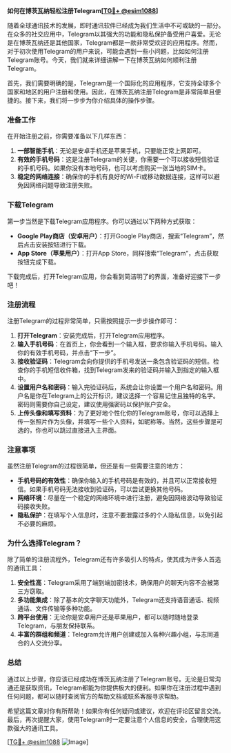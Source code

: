 **如何在博茨瓦纳轻松注册Telegram[[TG💪+ @esim1088](https://t.me/s/esim1088)]**

随着全球通讯技术的发展，即时通讯软件已经成为我们生活中不可或缺的一部分。在众多的社交应用中，Telegram以其强大的功能和隐私保护备受用户喜爱。无论是在博茨瓦纳还是其他国家，Telegram都是一款非常受欢迎的应用程序。然而，对于初次使用Telegram的用户来说，可能会遇到一些小问题，比如如何注册Telegram账号。今天，我们就来详细讲解一下在博茨瓦纳如何顺利注册Telegram。

首先，我们需要明确的是，Telegram是一个国际化的应用程序，它支持全球多个国家和地区的用户注册和使用。因此，在博茨瓦纳注册Telegram是非常简单且便捷的。接下来，我们将一步步为你介绍具体的操作步骤。

### **准备工作**
在开始注册之前，你需要准备以下几样东西：

1. **一部智能手机**：无论是安卓手机还是苹果手机，只要能正常上网即可。
2. **有效的手机号码**：这是注册Telegram的关键，你需要一个可以接收短信验证的手机号码。如果你没有本地号码，也可以考虑购买一张当地的SIM卡。
3. **稳定的网络连接**：确保你的手机有良好的Wi-Fi或移动数据连接，这样可以避免因网络问题导致注册失败。

### **下载Telegram**
第一步当然是下载Telegram应用程序。你可以通过以下两种方式获取：

- **Google Play商店（安卓用户）**：打开Google Play商店，搜索“Telegram”，然后点击安装按钮进行下载。
- **App Store（苹果用户）**：打开App Store，同样搜索“Telegram”，点击获取按钮完成下载。

下载完成后，打开Telegram应用，你会看到简洁明了的界面，准备好迎接下一步吧！

### **注册流程**
注册Telegram的过程非常简单，只需按照提示一步步操作即可：

1. **打开Telegram**：安装完成后，打开Telegram应用程序。
2. **输入手机号码**：在首页上，你会看到一个输入框，要求你输入手机号码。输入你的有效手机号码，并点击“下一步”。
3. **接收验证码**：Telegram会向你提供的手机号发送一条包含验证码的短信。检查你的手机短信收件箱，找到Telegram发来的验证码并输入到指定的输入框中。
4. **设置用户名和密码**：输入完验证码后，系统会让你设置一个用户名和密码。用户名是你在Telegram上的公开标识，建议选择一个容易记住且独特的名字。密码则需要你自己设定，建议使用强密码以保护账户安全。
5. **上传头像和填写资料**：为了更好地个性化你的Telegram账号，你可以选择上传一张照片作为头像，并填写一些个人资料，如昵称等。当然，这些步骤是可选的，你也可以跳过直接进入主界面。

### **注意事项**
虽然注册Telegram的过程很简单，但还是有一些需要注意的地方：

- **手机号码的有效性**：确保你输入的手机号码是有效的，并且可以正常接收短信。如果手机号码无法接收到验证码，可以尝试更换其他号码。
- **网络环境**：尽量在一个稳定的网络环境中进行注册，避免因网络波动导致验证码接收失败。
- **隐私保护**：在填写个人信息时，注意不要泄露过多的个人隐私信息，以免引起不必要的麻烦。

### **为什么选择Telegram？**
除了简单的注册流程外，Telegram还有许多吸引人的特点，使其成为许多人首选的通讯工具：

1. **安全性高**：Telegram采用了端到端加密技术，确保用户的聊天内容不会被第三方窃取。
2. **多功能集成**：除了基本的文字聊天功能外，Telegram还支持语音通话、视频通话、文件传输等多种功能。
3. **跨平台使用**：无论你是安卓用户还是苹果用户，都可以随时随地登录Telegram，与朋友保持联系。
4. **丰富的群组和频道**：Telegram允许用户创建或加入各种兴趣小组，与志同道合的人交流分享。

### **总结**
通过以上步骤，你应该已经成功在博茨瓦纳注册了Telegram账号。无论是日常沟通还是获取资讯，Telegram都能为你提供极大的便利。如果你在注册过程中遇到任何问题，都可以随时查阅官方的帮助文档或联系客服寻求帮助。

希望这篇文章对你有所帮助！如果你有任何疑问或建议，欢迎在评论区留言交流。最后，再次提醒大家，使用Telegram时一定要注意个人信息的安全，合理使用这款强大的通讯工具。

[[TG💪+ @esim1088](https://t.me/s/esim1088) ![Image](https://i.postimg.cc/4NQfJmqS/Snipaste-2025-05-13-00-14-12.png)]